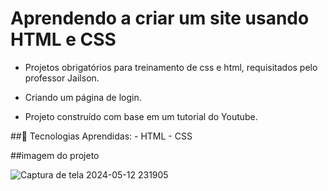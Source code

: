 # Aprendendo a criar um site usando HTML e CSS 

 - Projetos obrigatórios para treinamento de css e html, requisitados pelo professor Jailson.

 - Criando um página de login.
   
 - Projeto construído com base em um tutorial do Youtube.
   
##🚀 Tecnologias Aprendidas:
    - HTML
    - CSS

##imagem do projeto

![Captura de tela 2024-05-12 231905](https://github.com/tamiressil/Interfaces-Design-UI-UX-HTML5-E-CSS3/assets/163886976/0efdc878-ed62-4938-99ba-6ef78023cd73)






